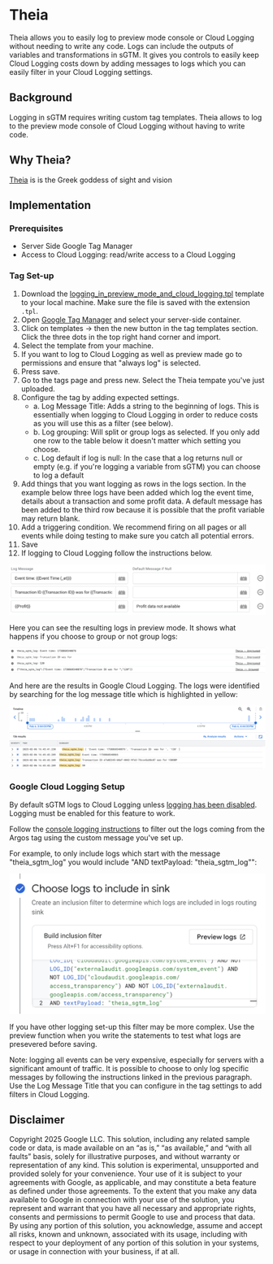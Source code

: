# Theia

Theia allows you to easily log to preview mode console or Cloud Logging without
needing to write any code. Logs can include the outputs of variables and
transformations in sGTM. It gives you controls to easily keep Cloud Logging
costs down by adding messages to logs which you can easily filter in your
Cloud Logging settings.

## Background
Logging in sGTM requires writing custom tag templates. Theia allows to log
to the preview mode console of Cloud Logging without having to write code.

## Why Theia?

[Theia](https://en.wikipedia.org/wiki/Theia) is is the Greek goddess of sight 
and vision

## Implementation

### Prerequisites

-   Server Side Google Tag Manager
-   Access to Cloud Logging: read/write access to a Cloud Logging

### Tag Set-up

1. Download the [logging_in_preview_mode_and_cloud_logging.tpl](./logging_in_preview_mode_and_cloud_logging.tpl) 
   template to your local machine. Make sure the file is saved with the extension `.tpl`.
2. Open [Google Tag Manager](https://tagmanager.google.com) and select your
   server-side container.
3. Click on templates -> then the new button in the tag templates section. Click the
   three dots in the top right hand corner and import.
4. Select the template from your machine.
5. If you want to log to Cloud Logging as well as preview made go to permissions and 
   ensure that "always log" is selected.
6. Press save.
7. Go to the tags page and press new. Select the Theia tempate you've just uploaded.
8. Configure the tag by adding expected settings.
   - a. Log Message Title: Adds a string to the beginning of logs. This is essentially
      when logging to Cloud Logging in order to reduce costs as you will use this as 
      a filter (see below). 
   - b. Log grouping: Will split or group logs as selected. If you only add one row
      to the table below it doesn't matter which setting you choose.
   - c. Log default if log is null: In the case that a log returns null or empty (e.g.
      if you're logging a variable from sGTM) you can choose to log a default
9. Add things that you want logging as rows in the logs section. In the example below
   three logs have been added which log the event time, details about a transaction
   and some profit data. A default message has been added to the third row because
   it is possible that the profit variable may return blank.
11. Add a triggering condition. We recommend firing on all pages or all events while
    doing testing to make sure you catch all potential errors.
12. Save
13. If logging to Cloud Logging follow the instructions below.

![Example Settings](./img/example_settings.png)

Here you can see the resulting logs in preview mode. It shows what happens if you
choose to group or not group logs:

![Example Preview Mode Results](./img/example_preview_mode_results.png)

And here are the results in Google Cloud Logging. The logs were identified by
searching for the log message title which is highlighted in yellow:

![Example Cloud Logging](./img/example_cloud_logging_results.png)


### Google Cloud Logging Setup

By default sGTM logs to Cloud Logging unless [logging has been disabled](https://developers.google.com/tag-platform/tag-manager/server-side/cloud-run-setup-guide?provisioning=manual#console-logging). 
Logging must be enabled for this feature to work.

Follow the [console logging instructions](https://developers.google.com/tag-platform/tag-manager/server-side/cloud-run-setup-guide?provisioning=manual#optional_disable_logging)
to filter out the logs coming from the Argos tag using the custom message 
you've set up.

For example, to only include logs which start with the message
"theia_sgtm_log" you would include "AND textPayload: "theia_sgtm_log"":

![Example Log Router Settings](./img/example_log_router_settings.png)

If you have other logging set-up this filter may be more complex. Use
the preview function when you write the statements to test what logs
are presevered before saving.

Note: logging all events can be very expensive, especially for servers with a 
significant amount of traffic. It is possible to choose to only log specific 
messages by following the instructions linked in the previous paragraph. Use
the Log Message Title that you can configure in the tag settings to add filters
in Cloud Logging.

## Disclaimer

Copyright 2025 Google LLC. This solution, including any related sample code or
data, is made available on an “as is,” “as available,” and “with all faults”
basis, solely for illustrative purposes, and without warranty or representation
of any kind. This solution is experimental, unsupported and provided solely for
your convenience. Your use of it is subject to your agreements with Google, as
applicable, and may constitute a beta feature as defined under those agreements.
To the extent that you make any data available to Google in connection with your
use of the solution, you represent and warrant that you have all necessary and
appropriate rights, consents and permissions to permit Google to use and process
that data. By using any portion of this solution, you acknowledge, assume and
accept all risks, known and unknown, associated with its usage, including with
respect to your deployment of any portion of this solution in your systems, or
usage in connection with your business, if at all.
